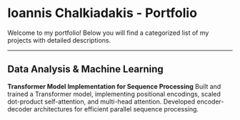 # Ioannis Chalkiadakis - Portfolio

Welcome to my portfolio! Below you will find a categorized list of my projects with detailed descriptions.

---

## Data Analysis & Machine Learning
**Transformer Model Implementation for Sequence Processing**
Built and trained a Transformer model, implementing positional encodings, scaled dot-product self-attention, and multi-head attention. Developed encoder-decoder architectures for efficient parallel sequence processing.
